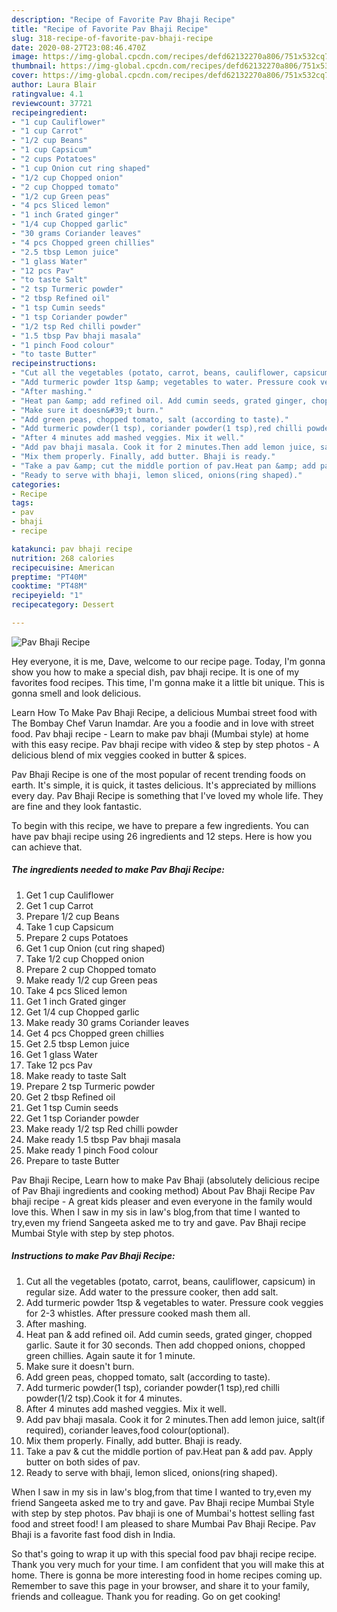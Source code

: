 ```yaml
---
description: "Recipe of Favorite Pav Bhaji Recipe"
title: "Recipe of Favorite Pav Bhaji Recipe"
slug: 318-recipe-of-favorite-pav-bhaji-recipe
date: 2020-08-27T23:08:46.470Z
image: https://img-global.cpcdn.com/recipes/defd62132270a806/751x532cq70/pav-bhaji-recipe-recipe-main-photo.jpg
thumbnail: https://img-global.cpcdn.com/recipes/defd62132270a806/751x532cq70/pav-bhaji-recipe-recipe-main-photo.jpg
cover: https://img-global.cpcdn.com/recipes/defd62132270a806/751x532cq70/pav-bhaji-recipe-recipe-main-photo.jpg
author: Laura Blair
ratingvalue: 4.1
reviewcount: 37721
recipeingredient:
- "1 cup Cauliflower"
- "1 cup Carrot"
- "1/2 cup Beans"
- "1 cup Capsicum"
- "2 cups Potatoes"
- "1 cup Onion cut ring shaped"
- "1/2 cup Chopped onion"
- "2 cup Chopped tomato"
- "1/2 cup Green peas"
- "4 pcs Sliced lemon"
- "1 inch Grated ginger"
- "1/4 cup Chopped garlic"
- "30 grams Coriander leaves"
- "4 pcs Chopped green chillies"
- "2.5 tbsp Lemon juice"
- "1 glass Water"
- "12 pcs Pav"
- "to taste Salt"
- "2 tsp Turmeric powder"
- "2 tbsp Refined oil"
- "1 tsp Cumin seeds"
- "1 tsp Coriander powder"
- "1/2 tsp Red chilli powder"
- "1.5 tbsp Pav bhaji masala"
- "1 pinch Food colour"
- "to taste Butter"
recipeinstructions:
- "Cut all the vegetables (potato, carrot, beans, cauliflower, capsicum) in regular size. Add water to the pressure cooker, then add salt."
- "Add turmeric powder 1tsp &amp; vegetables to water. Pressure cook veggies for 2-3 whistles. After pressure cooked mash them all."
- "After mashing."
- "Heat pan &amp; add refined oil. Add cumin seeds, grated ginger, chopped garlic. Saute it for 30 seconds. Then add chopped onions, chopped green chillies. Again saute it for 1 minute."
- "Make sure it doesn&#39;t burn."
- "Add green peas, chopped tomato, salt (according to taste)."
- "Add turmeric powder(1 tsp), coriander powder(1 tsp),red chilli powder(1/2 tsp).Cook it for 4 minutes."
- "After 4 minutes add mashed veggies. Mix it well."
- "Add pav bhaji masala. Cook it for 2 minutes.Then add lemon juice, salt(if required), coriander leaves,food colour(optional)."
- "Mix them properly. Finally, add butter. Bhaji is ready."
- "Take a pav &amp; cut the middle portion of pav.Heat pan &amp; add pav. Apply butter on both sides of pav."
- "Ready to serve with bhaji, lemon sliced, onions(ring shaped)."
categories:
- Recipe
tags:
- pav
- bhaji
- recipe

katakunci: pav bhaji recipe 
nutrition: 268 calories
recipecuisine: American
preptime: "PT40M"
cooktime: "PT48M"
recipeyield: "1"
recipecategory: Dessert

---
```



![Pav Bhaji Recipe](https://img-global.cpcdn.com/recipes/defd62132270a806/751x532cq70/pav-bhaji-recipe-recipe-main-photo.jpg)

Hey everyone, it is me, Dave, welcome to our recipe page. Today, I'm gonna show you how to make a special dish, pav bhaji recipe. It is one of my favorites food recipes. This time, I'm gonna make it a little bit unique. This is gonna smell and look delicious.

Learn How To Make Pav Bhaji Recipe, a delicious Mumbai street food with The Bombay Chef Varun Inamdar. Are you a foodie and in love with street food. Pav bhaji recipe - Learn to make pav bhaji (Mumbai style) at home with this easy recipe. Pav bhaji recipe with video &amp; step by step photos - A delicious blend of mix veggies cooked in butter &amp; spices.

Pav Bhaji Recipe is one of the most popular of recent trending foods on earth. It's simple, it is quick, it tastes delicious. It's appreciated by millions every day. Pav Bhaji Recipe is something that I've loved my whole life. They are fine and they look fantastic.


To begin with this recipe, we have to prepare a few ingredients. You can have pav bhaji recipe using 26 ingredients and 12 steps. Here is how you can achieve that.

<!--inarticleads1-->

##### The ingredients needed to make Pav Bhaji Recipe:

1. Get 1 cup Cauliflower
1. Get 1 cup Carrot
1. Prepare 1/2 cup Beans
1. Take 1 cup Capsicum
1. Prepare 2 cups Potatoes
1. Get 1 cup Onion (cut ring shaped)
1. Take 1/2 cup Chopped onion
1. Prepare 2 cup Chopped tomato
1. Make ready 1/2 cup Green peas
1. Take 4 pcs Sliced lemon
1. Get 1 inch Grated ginger
1. Get 1/4 cup Chopped garlic
1. Make ready 30 grams Coriander leaves
1. Get 4 pcs Chopped green chillies
1. Get 2.5 tbsp Lemon juice
1. Get 1 glass Water
1. Take 12 pcs Pav
1. Make ready to taste Salt
1. Prepare 2 tsp Turmeric powder
1. Get 2 tbsp Refined oil
1. Get 1 tsp Cumin seeds
1. Get 1 tsp Coriander powder
1. Make ready 1/2 tsp Red chilli powder
1. Make ready 1.5 tbsp Pav bhaji masala
1. Make ready 1 pinch Food colour
1. Prepare to taste Butter


Pav Bhaji Recipe, Learn how to make Pav Bhaji (absolutely delicious recipe of Pav Bhaji ingredients and cooking method) About Pav Bhaji Recipe Pav bhaji recipe - A great kids pleaser and even everyone in the family would love this. When I saw in my sis in law&#39;s blog,from that time I wanted to try,even my friend Sangeeta asked me to try and gave. Pav Bhaji recipe Mumbai Style with step by step photos. 

<!--inarticleads2-->

##### Instructions to make Pav Bhaji Recipe:

1. Cut all the vegetables (potato, carrot, beans, cauliflower, capsicum) in regular size. Add water to the pressure cooker, then add salt.
1. Add turmeric powder 1tsp &amp; vegetables to water. Pressure cook veggies for 2-3 whistles. After pressure cooked mash them all.
1. After mashing.
1. Heat pan &amp; add refined oil. Add cumin seeds, grated ginger, chopped garlic. Saute it for 30 seconds. Then add chopped onions, chopped green chillies. Again saute it for 1 minute.
1. Make sure it doesn&#39;t burn.
1. Add green peas, chopped tomato, salt (according to taste).
1. Add turmeric powder(1 tsp), coriander powder(1 tsp),red chilli powder(1/2 tsp).Cook it for 4 minutes.
1. After 4 minutes add mashed veggies. Mix it well.
1. Add pav bhaji masala. Cook it for 2 minutes.Then add lemon juice, salt(if required), coriander leaves,food colour(optional).
1. Mix them properly. Finally, add butter. Bhaji is ready.
1. Take a pav &amp; cut the middle portion of pav.Heat pan &amp; add pav. Apply butter on both sides of pav.
1. Ready to serve with bhaji, lemon sliced, onions(ring shaped).


When I saw in my sis in law&#39;s blog,from that time I wanted to try,even my friend Sangeeta asked me to try and gave. Pav Bhaji recipe Mumbai Style with step by step photos. Pav bhaji is one of Mumbai&#39;s hottest selling fast food and street food! I am pleased to share Mumbai Pav Bhaji Recipe. Pav Bhaji is a favorite fast food dish in India. 

So that's going to wrap it up with this special food pav bhaji recipe recipe. Thank you very much for your time. I am confident that you will make this at home. There is gonna be more interesting food in home recipes coming up. Remember to save this page in your browser, and share it to your family, friends and colleague. Thank you for reading. Go on get cooking!
